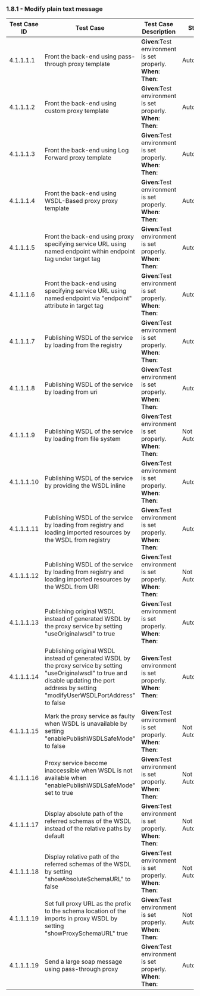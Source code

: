 ### 1.8.1 - Modify plain text message 


| Test Case ID| Test Case| Test Case Description| Status|
| ----------| --------| ----------| ------|
| 4.1.1.1.1 | Front the back-end using pass-through proxy template |**Given**:Test environment is set properly. </br> **When**: </br> **Then**:| Automated|
| 4.1.1.1.2 | Front the back-end using custom proxy template |**Given**:Test environment is set properly. </br> **When**: </br> **Then**:| Automated|
| 4.1.1.1.3 | Front the back-end using Log Forward proxy template |**Given**:Test environment is set properly. </br> **When**: </br> **Then**:| Automated|
| 4.1.1.1.4 | Front the back-end using WSDL-Based proxy proxy template |**Given**:Test environment is set properly. </br> **When**: </br> **Then**:| Automated|
| 4.1.1.1.5 | Front the back-end using proxy specifying service URL using named endpoint within endpoint tag under target tag |**Given**:Test environment is set properly. </br> **When**: </br> **Then**:| Automated|
| 4.1.1.1.6 | Front the back-end using specifying service URL using named endpoint via "endpoint" attribute in target tag |**Given**:Test environment is set properly. </br> **When**: </br> **Then**:| Automated|
| 4.1.1.1.7 | Publishing WSDL of the service by loading from the registry |**Given**:Test environment is set properly. </br> **When**: </br> **Then**:| Automated|
| 4.1.1.1.8 | Publishing WSDL of the service by loading from uri |**Given**:Test environment is set properly. </br> **When**: </br> **Then**:| Automated|
| 4.1.1.1.9 | Publishing WSDL of the service by loading from file system |**Given**:Test environment is set properly. </br> **When**: </br> **Then**:| Not Automated|
| 4.1.1.1.10| Publishing WSDL of the service by providing the WSDL inline |**Given**:Test environment is set properly. </br> **When**: </br> **Then**:| Automated|
| 4.1.1.1.11| Publishing WSDL of the service by loading from registry and loading imported resources by the WSDL from registry |**Given**:Test environment is set properly. </br> **When**: </br> **Then**:| Automated|
| 4.1.1.1.12| Publishing WSDL of the service by loading from registry and loading imported resources by the WSDL from URI |**Given**:Test environment is set properly. </br> **When**: </br> **Then**:| Not Automated|
| 4.1.1.1.13| Publishing original WSDL instead of generated WSDL by the proxy service by setting "useOriginalwsdl" to true |**Given**:Test environment is set properly. </br> **When**: </br> **Then**:| Automated|
| 4.1.1.1.14| Publishing original WSDL instead of generated WSDL by the proxy service by setting "useOriginalwsdl" to true and disable updating the port address by setting "modifyUserWSDLPortAddress" to false |**Given**:Test environment is set properly. </br> **When**: </br> **Then**:| Automated|
| 4.1.1.1.15| Mark the proxy service as faulty when WSDL is unavailable by setting "enablePublishWSDLSafeMode" to false |**Given**:Test environment is set properly. </br> **When**: </br> **Then**:| Not Automated|
| 4.1.1.1.16| Proxy service become inaccessible when WSDL is not available when "enablePublishWSDLSafeMode" set to true |**Given**:Test environment is set properly. </br> **When**: </br> **Then**:| Not Automated|
| 4.1.1.1.17| Display absolute path of the referred schemas of the WSDL instead of the relative paths by default |**Given**:Test environment is set properly. </br> **When**: </br> **Then**:| Not Automated|
| 4.1.1.1.18| Display relative path of the referred schemas of the WSDL by setting "showAbsoluteSchemaURL" to false |**Given**:Test environment is set properly. </br> **When**: </br> **Then**:| Not Automated|
| 4.1.1.1.19| Set full proxy URL as the prefix to the schema location of the imports in proxy WSDL by setting "showProxySchemaURL" true |**Given**:Test environment is set properly. </br> **When**: </br> **Then**:| Not Automated|
| 4.1.1.1.19| Send a large soap message using pass-through proxy |**Given**:Test environment is set properly. </br> **When**: </br> **Then**:| Automated|